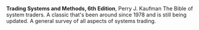 **Trading Systems and Methods, 6th Edition**, Perry J. Kaufman
The Bible of system traders. A classic that's been around since 1978 and is still being updated. A general survey of all aspects of systems trading.

